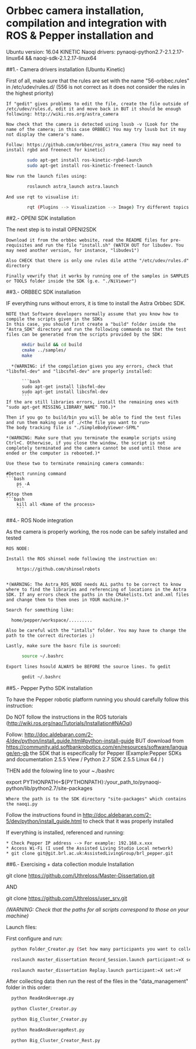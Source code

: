 # Orbbec camera installation, compilation and integration with ROS & Pepper installation and
Ubuntu version: 16.04 KINETIC
Naoqi drivers: pynaoqi-python2.7-2.1.2.17-linux64 && naoqi-sdk-2.1.2.17-linux64

##1.- Camera drivers installation (Ubuntu Kinetic)

First of all, make sure that the rules are set with the name "56-orbbec.rules" in /etc/udev/rules.d/ (556 is not correct as it does not consider the rules in the highest priority)

    If "gedit" gives problems to edit the file, create the file outside of /etc/udev/rules.d, edit it and move back in BUT it should be enough following: http://wiki.ros.org/astra_camera

    Now check that the camera is detected using lsusb -v (Look for the name of the camera; in this case ORBBEC) You may try lsusb but it may not display the camera's name.

    Follow: https://github.com/orbbec/ros_astra_camera (You may need to install rgbd and freenect for kinetic)
```bash
        sudo apt-get install ros-kinetic-rgbd-launch
        sudo apt-get install ros-kinetic-freenect-launch
```
    Now run the launch files using:
```bash
        roslaunch astra_launch astra.launch
```
    And use rqt to visualise it:
```bash
        rqt (Plugins --> Visualization --> Image) Try different topics to check that it is working
```
##2.- OPENI SDK installation

The next step is to install OPENI2SDK

    Download it from the orbbec website, read the README files for pre-requisites and run the file "install.sh" (WATCH OUT for libudev. You may need another version, for instance, "libudev1")

    Also CHECK that there is only one rules dile atthe "/etc/udev/rules.d" directory

    Finally vewrify that it works by running one of the samples in SAMPLES or TOOLS folder inside the SDK (g.e. "./NiViewer")

##3.- ORBBEC SDK installation

IF everything runs without errors, it is time to install the Astra Orbbec SDK.

    NOTE that Software developers normally assume that you know how to compile the scripts given in the SDKs
    In this case, you should first create a "build" folder inside the "Astra_SDK" directory and run the following commands so that the test files can be generated from the scripts provided by the SDK:

```bash
      mkdir build && cd build
      cmake ../samples/
      make
```
      *(WARNING: if the compilation gives you any errors, check that "libsfml-dev" and "libcsfml-dev" are properly installed:

          ```bash
          sudo apt-get install libsfml-dev
          sudo apt-get install libcsfml-dev
          ```
    If the are still libraries errors, install the remaining ones with "sudo apt-get MISSING_LIBRARY_NAME" TOO.)*

    Then if you go to build/bin you will be able to find the test files and run them making use of ./<the file you want to run>
    The body tracking file is "./SimpleBodyViewer-SFML"

    *(WARNING: Make sure that you terminate the example scripts using Ctrl+C. Otherwise, if you close the window, the script is not completely terminated and the camera cannot be used until those are ended or the computer is rebooted.)*

    Use these two to terminate remaining camera commands:

    #Detect running command
    ```bash
        ps -A
        ```
    #Stop them
    ```bash
        kill all <Name of the process>
        ```
##4.- ROS Node integration

As the camera is properly working, the ros node can be safely installed and tested

    ROS NODE:

    Install the ROS shinsel node following the instruction on:

        https://github.com/shinselrobots


    *(WARNING: The Astra_ROS_NODE needs ALL paths to be correct to know where to find the libraries and referencing of locations in the Astra SDK. If any errors check the paths in the CMakelists.txt and.xml files and change them to them ones in YOUR machine.)*

    Search for something like:

      home/pepper/workspace/.........

    Also be careful with the "intalls" folder. You may have to change the path to the correct directories ;)

    Lastly, make sure the basrc file is sourced:
```bash
      source ~/.bashrc
```
    Export lines hsould ALWAYS be BEFORE the source lines. To gedit
```bash
      gedit ~/.bashrc
```
##5.- Pepper Pytho SDK installation

To have the Pepper robotic platform running you should carefully follow this instruction:


Do NOT follow the instructions in the ROS tutorials (http://wiki.ros.org/nao/Tutorials/Installation#NAOqi)

Follow: http://doc.aldebaran.com/2-4/dev/python/install_guide.html#python-install-guide
  BUT download from https://community.ald.softbankrobotics.com/en/resources/software/language/en-gb
  the SDK that is especifically for Pepper (Example:Pepper SDKs and documentation 2.5.5 View / Python 2.7 SDK 2.5.5 Linux 64 / )

THEN add the folowing line to your ~./bashrc

  export PYTHONPATH=${PYTHONPATH}:/your_path_to/pynaoqi-python/lib/python2.7/site-packages

    Where the path is to the SDK directory "site-packages" which contains the naoqi.py

Follow the instructions found in http://doc.aldebaran.com/2-5/dev/python/install_guide.html to check that it was properly installed

If everything is installed, referenced and running:

    * Check Pepper IP address --> For example: 192.168.x.xxx
    * Access Wi-Fi (I used the Assisted Living Studio Local network)
    * git clone git@git.brl.ac.uk:AssistedLivingGroup/brl_pepper.git

##6.- Exercising + data collection module Installation

git clone https://github.com/Uthreloss/Master-Dissertation.git

AND

git clone https://github.com/Uthreloss/user_srv.git

*(WARNING: Check that the paths for all scripts correspond to those on your machine)*

Launch files:

First configure and run:

```bash
  python Folder_Creator.py (Set how many participants you want to collect data from and the sets to be be created)

  roslaunch master_dissertation Record_Session.launch participant:=X set:=Y mode:=Z (Modes "e" = engaging // "ne" = not engaging)

  roslaunch master_dissertation Replay.launch participant:=X set:=Y
```
After collecting data then run the rest of the files in the "data_management" folder in this order:
```bash
  python ReadAndAverage.py

  python Cluster_Creator.py

  python Big_Cluster_Creator.py

  python ReadAndAverageRest.py

  python Big_Cluster_Creator_Rest.py
```

